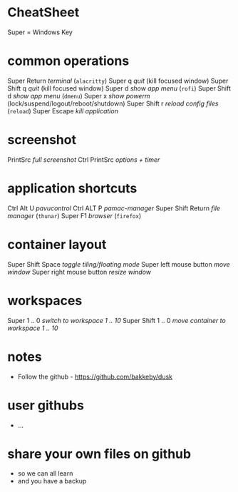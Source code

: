 # CheatSheet #

  Super = Windows Key

# common operations
  Super          Return   *terminal* (`alacritty`)
  Super          q        *quit* (kill focused window)
  Super   Shift  q        *quit* (kill focused window)
  Super          d        *show app menu* (`rofi`)
  Super   Shift  d        *show app menu* (`dmenu`)
  Super          x        *show powerm* (lock/suspend/logout/reboot/shutdown)
  Super   Shift  r        *reload config files* (`reload`)
  Super          Escape   *kill application*

# screenshot
  PrintSrc                *full screenshot*
  Ctrl   PrintSrc         *options + timer*

# application shortcuts
  Ctrl    Alt U           *pavucontrol*
  Ctrl    ALT P           *pamac-manager*
  Super   Shift  Return   *file manager* (`thunar`)
  Super   F1              *browser* (`firefox`)

# container layout
 
  Super   Shift   Space       *toggle tiling/floating mode*
  Super   left mouse button   *move window*
  Super   right mouse button  *resize window*

# workspaces
  Super         1 .. 0    *switch to workspace 1 .. 10*
  Super  Shift  1 .. 0    *move container to workspace 1 .. 10*

# notes
  - Follow the github - https://github.com/bakkeby/dusk

# user githubs
  - ...

# share your own files on github 
  - so we can all learn
  - and you have a backup
